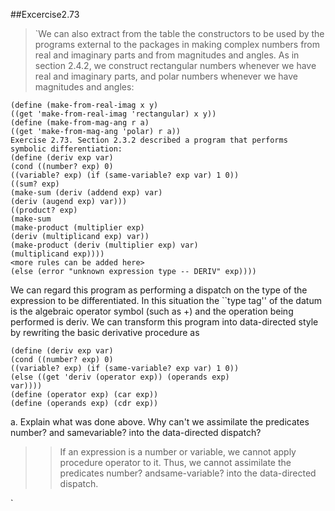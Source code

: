 ##Excercise2.73
>`We can also extract from the table the constructors to be used by the programs external to the packages in
making complex numbers from real and imaginary parts and from magnitudes and angles. As in
section 2.4.2, we construct rectangular numbers whenever we have real and imaginary parts, and polar
numbers whenever we have magnitudes and angles:

```racket
(define (make-from-real-imag x y)
((get 'make-from-real-imag 'rectangular) x y))
(define (make-from-mag-ang r a)
((get 'make-from-mag-ang 'polar) r a))
Exercise 2.73. Section 2.3.2 described a program that performs symbolic differentiation:
(define (deriv exp var)
(cond ((number? exp) 0)
((variable? exp) (if (same-variable? exp var) 1 0))
((sum? exp)
(make-sum (deriv (addend exp) var)
(deriv (augend exp) var)))
((product? exp)
(make-sum
(make-product (multiplier exp)
(deriv (multiplicand exp) var))
(make-product (deriv (multiplier exp) var)
(multiplicand exp))))
<more rules can be added here>
(else (error "unknown expression type -- DERIV" exp))))
```
We can regard this program as performing a dispatch on the type of the expression to be differentiated. In
this situation the ``type tag'' of the datum is the algebraic operator symbol (such as +) and the operation
being performed is deriv. We can transform this program into data-directed style by rewriting the basic
derivative procedure as

```racket
(define (deriv exp var)
(cond ((number? exp) 0)
((variable? exp) (if (same-variable? exp var) 1 0))
(else ((get 'deriv (operator exp)) (operands exp)
var))))
(define (operator exp) (car exp))
(define (operands exp) (cdr exp))
```
a. Explain what was done above. Why can't we assimilate the predicates number? and samevariable?
into the data-directed dispatch?

>>If an expression is a number or variable, we cannot apply procedure operator to it. 
Thus, we cannot assimilate the predicates number? andsame-variable? into the data-directed dispatch.

`